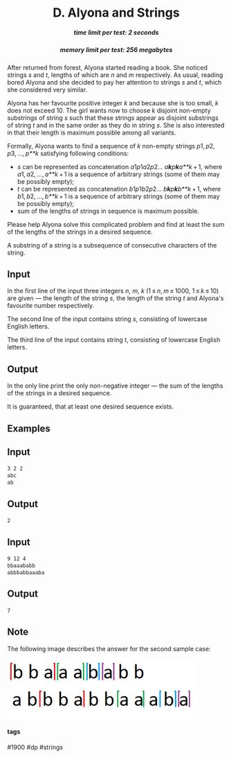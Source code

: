 <h1 style='text-align: center;'> D. Alyona and Strings</h1>

<h5 style='text-align: center;'>time limit per test: 2 seconds</h5>
<h5 style='text-align: center;'>memory limit per test: 256 megabytes</h5>

After returned from forest, Alyona started reading a book. She noticed strings *s* and *t*, lengths of which are *n* and *m* respectively. As usual, reading bored Alyona and she decided to pay her attention to strings *s* and *t*, which she considered very similar.

Alyona has her favourite positive integer *k* and because she is too small, *k* does not exceed 10. The girl wants now to choose *k* disjoint non-empty substrings of string *s* such that these strings appear as disjoint substrings of string *t* and in the same order as they do in string *s*. She is also interested in that their length is maximum possible among all variants.

Formally, Alyona wants to find a sequence of *k* non-empty strings *p*1, *p*2, *p*3, ..., *p**k* satisfying following conditions:

* *s* can be represented as concatenation *a*1*p*1*a*2*p*2... *a**k**p**k**a**k* + 1, where *a*1, *a*2, ..., *a**k* + 1 is a sequence of arbitrary strings (some of them may be possibly empty);
* *t* can be represented as concatenation *b*1*p*1*b*2*p*2... *b**k**p**k**b**k* + 1, where *b*1, *b*2, ..., *b**k* + 1 is a sequence of arbitrary strings (some of them may be possibly empty);
* sum of the lengths of strings in sequence is maximum possible.

Please help Alyona solve this complicated problem and find at least the sum of the lengths of the strings in a desired sequence.

A substring of a string is a subsequence of consecutive characters of the string.

## Input

In the first line of the input three integers *n*, *m*, *k* (1 ≤ *n*, *m* ≤ 1000, 1 ≤ *k* ≤ 10) are given — the length of the string *s*, the length of the string *t* and Alyona's favourite number respectively.

The second line of the input contains string *s*, consisting of lowercase English letters.

The third line of the input contains string *t*, consisting of lowercase English letters.

## Output

In the only line print the only non-negative integer — the sum of the lengths of the strings in a desired sequence.

It is guaranteed, that at least one desired sequence exists.

## Examples

## Input


```
3 2 2  
abc  
ab  

```
## Output


```
2  

```
## Input


```
9 12 4  
bbaaababb  
abbbabbaaaba  

```
## Output


```
7  

```
## Note

The following image describes the answer for the second sample case:

 ![](images/5354ec5bfb8b6501ddbd0c3fa22b8f034670b331.png)

#### tags 

#1900 #dp #strings 